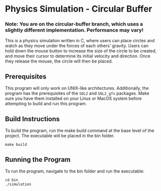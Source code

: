 # Physics Simulation - Circular Buffer

### Note: You are on the circular-buffer branch, which uses a slightly different implementation. Performance may vary!

This is a physics simulation written in C, where users can place circles and watch as they move under the forces of each others' gravity. Users can hold down the mouse button to increase the size of the circle to be created, and move their cursor to determine its initial velocity and direction. Once they release the mouse, the circle will then be placed.


## Prerequisites

This program will only work on UNIX-like architectures. Additionally, the program has the prerequisites of the `SDL2` and `SDL2_gfx` packages.  Make sure you have them installed on your Linux or MacOS system before attempting to build and run this program.


## Build Instructions

To build the program, run the make build command at the base level of the project. The executable will be placed in the bin folder.

`make build`


## Running the Program

To run the program, navigate to the bin folder and run the executable:

```
cd bin
./simulation
```